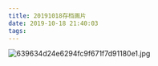 ```yaml
---
title: 20191018存档画片
date: 2019-10-18 21:40:03
tags:
---
```


![639634d24e6294fc9f671f7d91180e1.jpg](https://i.loli.net/2019/10/18/fIovtYC9NMB5RPh.jpg)
